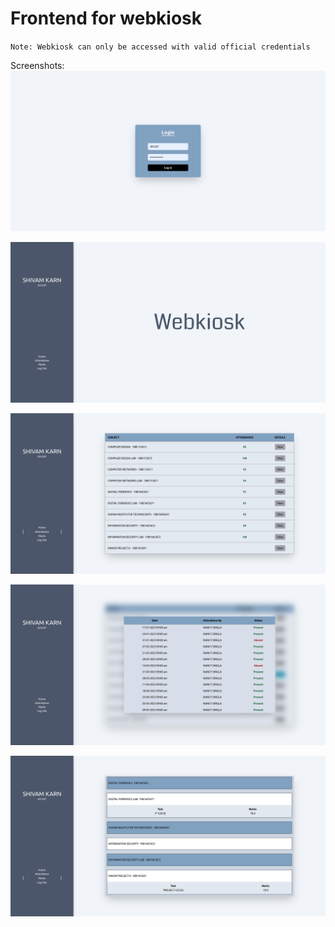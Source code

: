 # Frontend for webkiosk

`Note: Webkiosk can only be accessed with valid official credentials`

Screenshots:
![login](./imgs/login.png)

![home](./imgs/homepage.png)

![attendance](./imgs/attendance.png)

![detailedAttendance](./imgs/detailedAttendance.png)

![marks](./imgs/marks.png)
